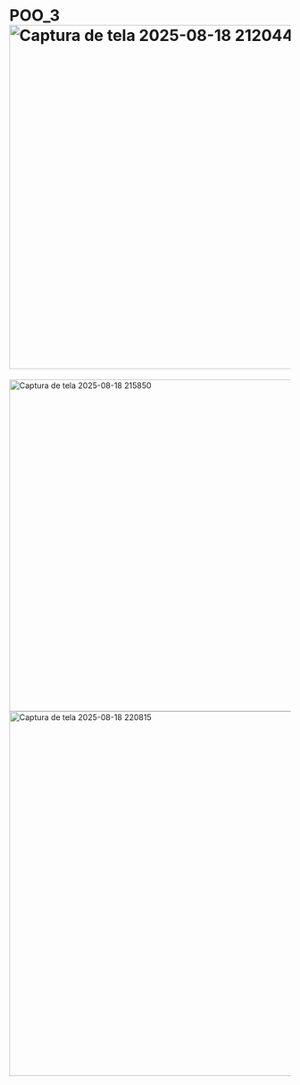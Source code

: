 # POO_3<img width="1363" height="617" alt="Captura de tela 2025-08-18 212044" src="https://github.com/user-attachments/assets/400b9f5c-eba3-489c-8f51-62596987cec4" />
<img width="1363" height="595" alt="Captura de tela 2025-08-18 215850" src="https://github.com/user-attachments/assets/b436d351-6d00-41f0-9cc3-2bec8d737965" />
<img width="1357" height="654" alt="Captura de tela 2025-08-18 220815" src="https://github.com/user-attachments/assets/f553758d-2091-4c03-9d65-c63520d7c4ac" />
